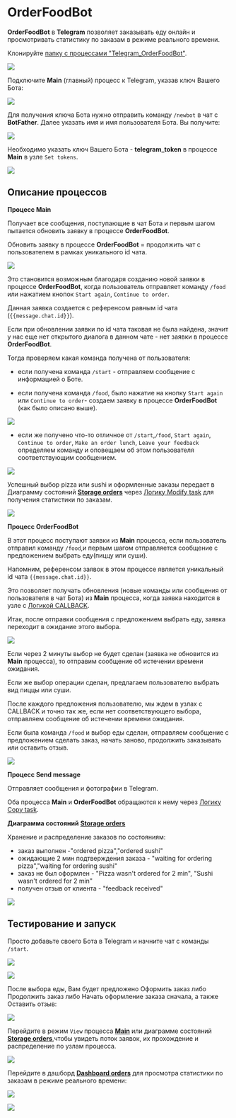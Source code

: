 # OrderFoodBot

**OrderFoodBot** в **Telegram** позволяет заказывать еду онлайн и просмотривать статистику по заказам в режиме реального времени.

Клонируйте  [папку c процессами "Telegram_OrderFoodBot"](https://admin.corezoid.com/folder/conv/5837).

![](../img/telegram/clone.jpg)

Подключите **Main** (главный) процесс к Telegram, указав ключ Вашего Бота:

![](../img/telegram/webhook.gif)

Для получения ключа Бота нужно отправить команду `/newbot` в чат с **BotFather**. Далее указать имя и имя пользователя Бота. Вы получите:

![](../img/telegramGoogle/token.jpg)

Необходимо указать ключ Вашего Бота  - **telegram_token** в процессе **Main** в узле `Set tokens`.

![](../img/telegram/set_token.jpg)


## Описание процессов

**Процесс Main**

Получает все сообщения, поступающие в чат Бота и первым шагом пытается обновить заявку в процессе **OrderFoodBot**.

Обновить заявку в процессе **OrderFoodBot** = продолжить чат с пользователем в рамках уникального id чата.

![](../img/telegram/modify.jpg)

Это становится возможным благодаря созданию новой заявки в процессе **OrderFoodBot**, когда пользователь отправляет команду `/food` или нажатием кнопок `Start again`, `Continue to order`.

Данная заявка создается с референсом равным id чата (`{{message.chat.id}}`).

Если при обновлении заявки по id чата таковая не была найдена, значит у нас еще нет открытого диалога в данном чате - нет заявки в процессе **OrderFoodBot**. 

Тогда проверяем какая команда получена от пользователя:

* если получена команда `/start` - отправляем сообщение с информацией о Боте. 

* если получена команда `/food`, было нажатие на кнопку `Start again` или `Continue to order`- создаем заявку в процессе **OrderFoodBot** (как было описано выше).

![](../img/telegram/copytask.jpg)


* если же получено что-то отличное от `/start`,`/food`, `Start again`, `Continue to order`, `Make an order lunch`, `Leave your feedback` определяем команду и оповещаем об этом пользователя соответствующим сообщением.

![](../img/telegram/othercom.jpg)



Успешный выбор pizza или sushi и оформленные заказы передает в Диаграмму состояний [**Storage orders**](https://admin.corezoid.com/editor/127302/213150) через [Логику Modify task](https://doc.corezoid.com/ru/interface/nodes/logika_modify_task.html) для получения статистики по заказам.

![](../img/telegram/modify_storage.jpg)




**Процесс OrderFoodBot**

В этот процесс поступают заявки из **Main** процесса, если пользователь отправил команду `/food`,и первым шагом отправляется сообщение с предложением выбрать еду(пиццу или суши).

Напомним, референсом заявок в этом процессе является уникальный id чата `{{message.chat.id}}`.

Это позволяет получать обновления (новые команды или сообщения от пользователя в чат Бота) из **Main** процесса, когда заявка находится в узле с [Логикой CALLBACK](https://doc.corezoid.com/ru/interface/nodes/callback.html).

Итак, после отправки сообщения с предложением выбрать еду, заявка переходит в ожидание этого выбора.

![](../img/telegram/callback.jpg)


Если через 2 минуты выбор не будет сделан (заявка не обновится из **Main** процесса), то отправим сообщение об истечении времени ожидания.

Если же выбор операции сделан, предлагаем пользователю выбрать вид пиццы или суши.

После каждого предложения пользователю, мы ждем в узлах с CALLBACK и точно так же, если нет соответствующего выбора, отправляем сообщение об истечении времени ожидания.

Если была команда `/food` и выбор еды сделан, отправляем сообщение с предложением сделать заказ, начать заново, продолжить заказывать или оставить отзыв. 

![](../img/telegram/mess_read.jpg)




**Процесс Send message**

Отправляет сообщения и фотографии в Telegram.

Оба процесса **Main** и **OrderFoodBot** обращаются к нему через [Логику Copy task](https://doc.corezoid.com/ru/interface/nodes/copy.html).





**Диаграмма состояний** [**Storage orders**](https://admin.corezoid.com/editor/127302/213150)

Хранение и распределение заказов по состояниям:

* заказ выполнен -"ordered pizza","ordered sushi"
* ожидающие 2 мин подтверждения заказа - "waiting for ordering pizza","waiting for ordering sushi"
* заказ не был оформлен - "Pizza wasn't ordered for 2 min", "Sushi wasn't ordered for 2 min"
* получен отзыв от клиента - "feedback received"

![](../img/telegram/storage.jpg)




## Тестирование и запуск

Просто добавьте своего Бота в Telegram и начните чат с команды `/start`.

![](../img/telegram/scr.jpg)


![](../img/telegram/scr1.jpg)

После выбора еды, Вам будет предложено Оформить заказ либо Продолжить заказ либо Начать оформление заказа сначала, а также Оставить отзыв:

![](../img/telegram/scr2.jpg)


Перейдите в режим `View` процесса [**Main**](https://admin.corezoid.com/editor/127302/213149) или диаграмме состояний [**Storage orders**](https://admin.corezoid.com/editor/127302/213150),чтобы увидеть поток заявок, их прохождение и распределение по узлам процесса.

![](../img/telegram/view.jpg)

Перейдите в дашборд [**Dashboard orders**](https://www.corezoid.com/admin/view_dash/79533/127302) для просмотра статистики по заказам в режиме реального времени:

![](../img/telegram/dashboard.jpg)


![](../img/telegram/dashboard_pie.jpg)
